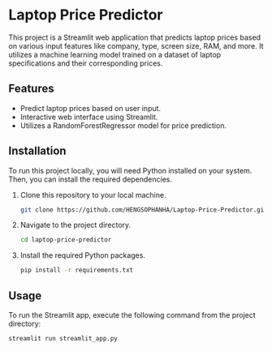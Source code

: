 # Laptop Price Predictor

This project is a Streamlit web application that predicts laptop prices based on various input features like company, type, screen size, RAM, and more. It utilizes a machine learning model trained on a dataset of laptop specifications and their corresponding prices.

## Features

- Predict laptop prices based on user input.
- Interactive web interface using Streamlit.
- Utilizes a RandomForestRegressor model for price prediction.

## Installation

To run this project locally, you will need Python installed on your system. Then, you can install the required dependencies.

1. Clone this repository to your local machine.
    ```bash
    git clone https://github.com/HENGSOPHANHA/Laptop-Price-Predictor.git
    ```
2. Navigate to the project directory.
    ```bash
    cd laptop-price-predictor
    ```
3. Install the required Python packages.
    ```bash
    pip install -r requirements.txt
    ```

## Usage

To run the Streamlit app, execute the following command from the project directory:

```bash
streamlit run streamlit_app.py

